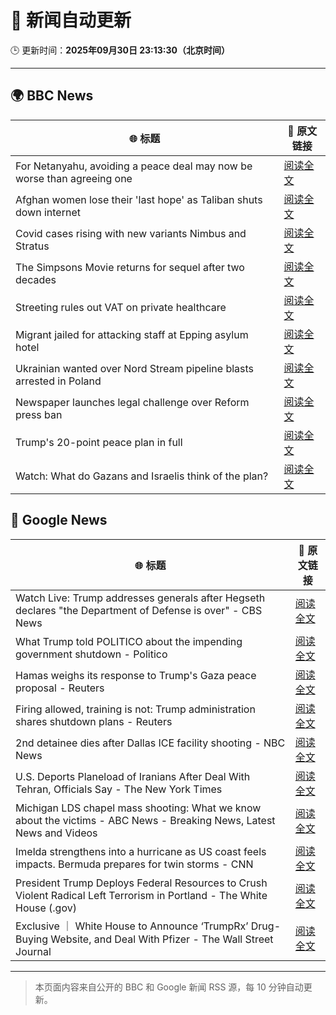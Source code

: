 # 🧠 新闻自动更新

🕒 更新时间：**2025年09月30日 23:13:30（北京时间）**

---

## 🌍 BBC News

| 🌐 标题 | 🔗 原文链接 |
|--------|-------------|
| For Netanyahu, avoiding a peace deal may now be worse than agreeing one | [阅读全文](https://www.bbc.com/news/articles/c0jq63edv21o?at_medium=RSS&at_campaign=rss) |
| Afghan women lose their 'last hope' as Taliban shuts down internet | [阅读全文](https://www.bbc.com/news/articles/c98dmq03n92o?at_medium=RSS&at_campaign=rss) |
| Covid cases rising with new variants Nimbus and Stratus | [阅读全文](https://www.bbc.com/news/articles/c3rv3y9jnryo?at_medium=RSS&at_campaign=rss) |
| The Simpsons Movie returns for sequel after two decades | [阅读全文](https://www.bbc.com/news/articles/cx2x4dp5xxvo?at_medium=RSS&at_campaign=rss) |
| Streeting rules out VAT on private healthcare | [阅读全文](https://www.bbc.com/news/articles/c0knr2dmn4mo?at_medium=RSS&at_campaign=rss) |
| Migrant jailed for attacking staff at Epping asylum hotel | [阅读全文](https://www.bbc.com/news/articles/c4gzxv7lxw8o?at_medium=RSS&at_campaign=rss) |
| Ukrainian wanted over Nord Stream pipeline blasts arrested in Poland | [阅读全文](https://www.bbc.com/news/articles/cwywdmz7xpgo?at_medium=RSS&at_campaign=rss) |
| Newspaper launches legal challenge over Reform press ban | [阅读全文](https://www.bbc.com/news/articles/c4g2vy37j0vo?at_medium=RSS&at_campaign=rss) |
| Trump's 20-point peace plan in full | [阅读全文](https://www.bbc.com/news/articles/c70155nked7o?at_medium=RSS&at_campaign=rss) |
| Watch: What do Gazans and Israelis think of the plan? | [阅读全文](https://www.bbc.com/news/videos/cwydxjqq132o?at_medium=RSS&at_campaign=rss) |

## 📰 Google News

| 🌐 标题 | 🔗 原文链接 |
|--------|-------------|
| Watch Live: Trump addresses generals after Hegseth declares "the Department of Defense is over" - CBS News | [阅读全文](https://news.google.com/rss/articles/CBMiggFBVV95cUxQUFRwNlF0dGl5eThhV2k1R201UEQyTlZRX2hYSEY0Smw2bUJ5bHZPdWk4dG9rTmd3c3M0elJKa3BSZkp6b29oLVJ2Z2hmS3pOeTBTbDB3ckMzWWw0M2VjaFlKTjVQdHFUdHVPMEppSE5pUUN0aC1DZk44c1U0N2RXdTVn?oc=5) |
| What Trump told POLITICO about the impending government shutdown - Politico | [阅读全文](https://news.google.com/rss/articles/CBMitAFBVV95cUxOX2VWRVpTNGJxNUlzNWc2Z3g1amxfQS1aRnNRb2V6UERvQTV3b285RlMwQmNuVzB4QloxQ1RsVFJjTDk2blBpYk9ERE51ZXBMN0xFNTlyUE1LTHBXSnNpUm1kOU14ZkRDaVM2LU9qcnlQYTVqYWJEcnU1NjA2akxkUXY1YWQ0RWxKeG1KaWxuYzRER1Q1YjA4SER4RlFJS3plUWtBbVcxV1h2S1JQVjVfTXBaU3c?oc=5) |
| Hamas weighs its response to Trump's Gaza peace proposal - Reuters | [阅读全文](https://news.google.com/rss/articles/CBMiqgFBVV95cUxQZ3h5dzhGSEFreDVWdWtaQlBZMzU1SF9BS1d4UU9rOS1YbGNqb28yRXVfbi1vcnNXeWljTjVVeExBTVdiUkI1Rlc0S0pXbnUwM0ZPWkVFeV9lWmJNRmVQMy1TQTMxVDcyZ1dObHNBbEVUR3RPTFZqOEZKZE1QaTVacXUyUDRmQ29fUndoMUVPZTZQQng4Z3ZfajFGZXk1X2xmOElGN29pSWhiUQ?oc=5) |
| Firing allowed, training is not: Trump administration shares shutdown plans - Reuters | [阅读全文](https://news.google.com/rss/articles/CBMiugFBVV95cUxOa0Z3WUtfTk5ScTI2eEd5d09KNTJPaUQxT0RFZW9GbXRBUXFtekotcHZpcUZITTZqYm9BX19ON2lMeWM4X21PWHA4MTFDeVM2NUI0NkVNalVUTm0zSjNmX2dJNUFsOUcxd1ZXdGhXSnN4enE3Z3FCZmp0bFBTTXowVXoxNXd4TXpUdENoTEpiVUh0TlgzaEsya3VTUlNGbm1jeTkzMXZGMFVpTU5Nc3FmZ0NuMnl5UzFVdUE?oc=5) |
| 2nd detainee dies after Dallas ICE facility shooting - NBC News | [阅读全文](https://news.google.com/rss/articles/CBMimgFBVV95cUxOWHgybVE3WkpXTUEyRWFkVkdOYmFfMEJsWHZnTnhiT2pteFhxenNWQ3F1VC1zLWdKNUoyN3p3Qm1sX3B6Q19kMW9Sa0lvalY4N0NjTkVJZjRBT05HaTloNllzZUpNcUxBWVJiSjNZblVHX05PZkRFRWFFZDRnNE1mSlJVZmZDazl4d0lPVDFVMHRXZnE0Nld6Tnh30gFWQVVfeXFMTmx0TzNnUTA0Mmc1NDFxdlJvUVNlMzRDTFN0YmNwaElLZnZMdUZ5ZEdTRnlBMUNyQWEzOVhWaXp5UndwaExCb3gxYXZkQnM3N1ROUDNGV1E?oc=5) |
| U.S. Deports Planeload of Iranians After Deal With Tehran, Officials Say - The New York Times | [阅读全文](https://news.google.com/rss/articles/CBMiiwFBVV95cUxPOVZ5cTRiUGFSNWVvTHNBMy1oVHhtcFdSRlcwUHZCQTI1V3FPcGVLZklfOFZxbjVydENkODFzNV9DNHFvLThxS3JuQzI5amxCeEd5Y0tmTDhZN2xVSGR2dEU2RmVMdnNvY292N3VpUUFXMXpBVDRTeGZIa1NzZnc0YjRhSFQzbW90YVlz?oc=5) |
| Michigan LDS chapel mass shooting: What we know about the victims - ABC News - Breaking News, Latest News and Videos | [阅读全文](https://news.google.com/rss/articles/CBMijwFBVV95cUxQZ1lqSVhIS2JkWnVJTk82QWpRMEVDdWpXaHF6VEFvVjNiZWtDWFlRR3VIR1NsUkFpUnRWaUUzRGM0N2ZxTEx2aG14dDJQVno3Uk9jT3dVT3RXQks3NGpaTXRvTnR6LXczenhHaHdfa0JJaGVScktDUHRNM0JMUUpaTHdzSWFZNWdhWDZhbDdiMNIBlAFBVV95cUxQdzN5WENaeXZuY1RnZ1J6VFlxVDdfWGpJTnltcEZxY0FoREgteXVlZV9HckJEWUZua213RzFDZ0J6dGNoU2szTk83TkpSd0kwN1gtXzJqNFY5LUl1QlZ6VC1qeUUtZzY2ZlZ1S2dpTEktS083N0JFNzlxZ081RnA0cTRFTkoxdVdnY2RYeU5rN2JNbEJB?oc=5) |
| Imelda strengthens into a hurricane as US coast feels impacts. Bermuda prepares for twin storms - CNN | [阅读全文](https://news.google.com/rss/articles/CBMingFBVV95cUxQYWV0RGJXNkpoOGNsQ0pyVHg5WVBsVzdBbnpkRFhCdGZJenh1M1E2LTlmRnFseENmTHRBUkpYZjh5Sm1FV044LU9Za19sYjE4TWpOOVRtaFZYY0J1ckFVdl9DaHptald6Z1J6YXR2bzRqbThvSDJuOVRKbkFJdkRySEVTS2w4UHpScThXSE9aMURlVzA0a3ptMTRhbndmQQ?oc=5) |
| President Trump Deploys Federal Resources to Crush Violent Radical Left Terrorism in Portland - The White House (.gov) | [阅读全文](https://news.google.com/rss/articles/CBMi1AFBVV95cUxPOHZadENPUjVKblpEcWtoYnljUWhDUmxVMnYzRFBtWTlJMFBzSFNVV2xOOGJObUJHazF3RTJRZUFPZ2dMQkxqV0JCTk5XZlc3QWZtSEZ1cTdxV1haN2JpZ29jUkFTaTN5NWdneEkyQUhLSFUxaUZ1R3pieTlvYUJKaEdFbjQzX1laS2hpYTBjTnR0cVdBbjI4MDVUWktyaFhoaUVydkdOMnBDY3p0TnNER2tvQkZyZEJ4VnBXTVFxTDgyeFBmbFFGOGxsTllCT0VWNUNzWg?oc=5) |
| Exclusive ｜ White House to Announce ‘TrumpRx’ Drug-Buying Website, and Deal With Pfizer - The Wall Street Journal | [阅读全文](https://news.google.com/rss/articles/CBMitgFBVV95cUxNYlNwdXY4Y3BxX0o2TWNuckdrMERUR2JVLXhaZjVLRmlHMWFTcVR0Y1ZyVHpOT0g4elJxajA0LVprcG90UTYyb1ZHdEMyUWg2c0dzN2taTWtwQWJRWUNhXzUxcTRRczJCVUVoODFMSno0d2Vud3NtYllhQUxCM1FHR21HcmlxSzFxNVE1YU16OW1nb1BUYUxheGlfdEdsMDdOWG0za0tBZ3B1dmluMFprdHB0LXZEZw?oc=5) |

---
> 本页面内容来自公开的 BBC 和 Google 新闻 RSS 源，每 10 分钟自动更新。